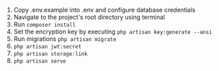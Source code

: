 1. Copy .env.example into .env and configure database credentials
2. Navigate to the project's root directory using terminal
3. Run ``` composer install ```
4. Set the encryption key by executing ``` php artisan key:generate --ansi ```
5. Run migrations ``` php artisan migrate ```
6. ``` php artisan jwt:secret ```
7. ``` php artisan storage:link ```
8. ``` php artisan serve ```   
